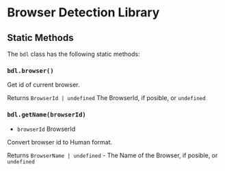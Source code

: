 # Browser Detection Library

## Static Methods
The `bdl` class has the following static methods:

### `bdl.browser()`
Get id of current browser.

Returns `BrowserId | undefined` The BrowserId, if posible, or `undefined`

### `bdl.getName(browserId)`
* `browserId` BrowserId

Convert browser id to Human format.

Returns `BrowserName | undefined` - The Name of the Browser, if posible, or `undefined`